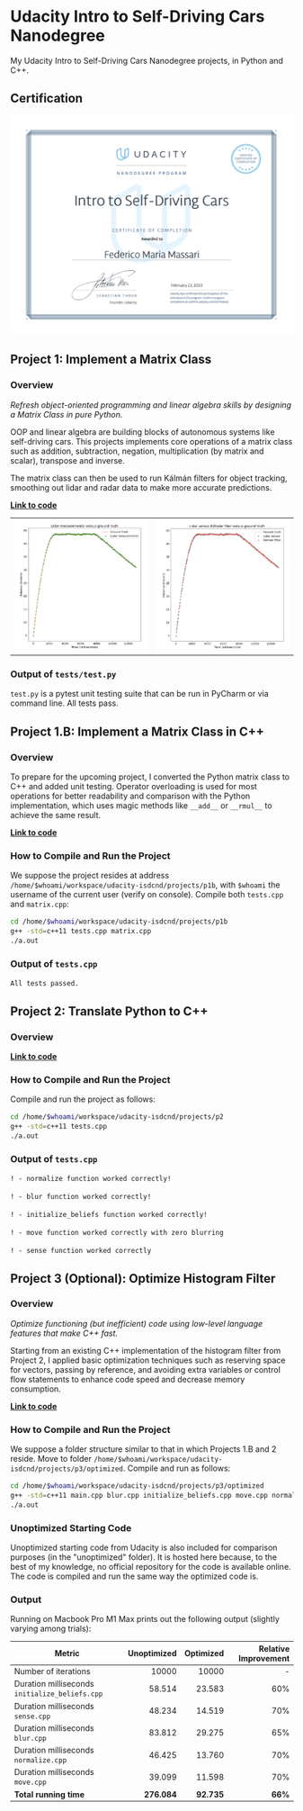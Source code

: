 # Udacity Intro to Self-Driving Cars Nanodegree

My Udacity Intro to Self-Driving Cars Nanodegree projects, in Python and C++.

## Certification

![Certificate of Completion](certificate-of-completion.png)

## Project 1: Implement a Matrix Class

### Overview

_Refresh object-oriented programming and linear algebra skills by designing a Matrix Class in pure Python._

OOP and linear algebra are building blocks of autonomous systems like self-driving cars. This projects implements core operations of a matrix class such as addition, subtraction, negation, multiplication (by matrix and scalar), transpose and inverse.

The matrix class can then be used to run Kálmán filters for object tracking, smoothing out lidar and radar data to make more accurate predictions.

__[Link to code](/projects/p1)__

<table>
  <tr>
    <td align="center"><img align="center" src="./projects/p1/img/img0.png"/></td>
    <td align="center"><img align="center" src="./projects/p1/img/img1.png"/></td>
  </tr>
</table>

### Output of `tests/test.py`

`test.py` is a pytest unit testing suite that can be run in PyCharm or via command line. All tests pass.

## Project 1.B: Implement a Matrix Class in C++

### Overview

To prepare for the upcoming project, I converted the Python matrix class to C++ and added unit testing. Operator overloading is used for most operations for better readability and comparison with the Python implementation, which uses magic methods like `__add__` or `__rmul__` to achieve the same result.

__[Link to code](/projects/p1b)__

### How to Compile and Run the Project

We suppose the project resides at address `/home/$whoami/workspace/udacity-isdcnd/projects/p1b`, with `$whoami` the username of the current user (verify on console). Compile both `tests.cpp` and `matrix.cpp`:

```bash
cd /home/$whoami/workspace/udacity-isdcnd/projects/p1b
g++ -std=c++11 tests.cpp matrix.cpp
./a.out
```

### Output of `tests.cpp`

```
All tests passed.
```

## Project 2: Translate Python to C++

### Overview

__[Link to code](/projects/p2)__

### How to Compile and Run the Project

Compile and run the project as follows:

```bash
cd /home/$whoami/workspace/udacity-isdcnd/projects/p2
g++ -std=c++11 tests.cpp
./a.out
```

### Output of `tests.cpp`

```
! - normalize function worked correctly!

! - blur function worked correctly!

! - initialize_beliefs function worked correctly!

! - move function worked correctly with zero blurring

! - sense function worked correctly
```

## Project 3 (Optional): Optimize Histogram Filter

### Overview

_Optimize functioning (but inefficient) code using low-level language features that make C++ fast._

Starting from an existing C++ implementation of the histogram filter from Project 2, I applied basic optimization techniques such as reserving space for vectors, passing by reference, and avoiding extra variables or control flow statements to enhance code speed and decrease memory consumption.

__[Link to code](/projects/p3)__

### How to Compile and Run the Project

We suppose a folder structure similar to that in which Projects 1.B and 2 reside. Move to folder `/home/$whoami/workspace/udacity-isdcnd/projects/p3/optimized`. Compile and run as follows:

```bash
cd /home/$whoami/workspace/udacity-isdcnd/projects/p3/optimized
g++ -std=c++11 main.cpp blur.cpp initialize_beliefs.cpp move.cpp normalize.cpp print.cpp sense.cpp zeros.cpp
./a.out
```

### Unoptimized Starting Code

Unoptimized starting code from Udacity is also included for comparison purposes (in the "unoptimized" folder). It is hosted here because, to the best of my knowledge, no official repository for the code is available online. The code is compiled and run the same way the optimized code is.

### Output

Running on Macbook Pro M1 Max prints out the following output (slightly varying among trials):

| Metric | Unoptimized | Optimized | Relative Improvement |
|----------|------:|------:|------:|
| Number of iterations | 10000 | 10000 | - |
| Duration milliseconds `initialize_beliefs.cpp` | 58.514 | 23.583 | 60% |
| Duration milliseconds `sense.cpp` | 48.234 | 14.519 | 70% |
| Duration milliseconds `blur.cpp` | 83.812 | 29.275 | 65% |
| Duration milliseconds `normalize.cpp` | 46.425 | 13.760 | 70% |
| Duration milliseconds `move.cpp` | 39.099 | 11.598 | 70% |
| __Total running time__ | __276.084__ | __92.735__ | __66%__ |
